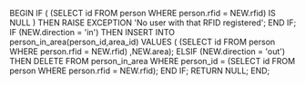 BEGIN
  IF ( (SELECT id FROM person WHERE person.rfid = NEW.rfid) IS NULL ) THEN
    RAISE EXCEPTION 'No user with that RFID registered';
  END IF;
  IF (NEW.direction = 'in') THEN
    INSERT INTO person_in_area(person_id,area_id) VALUES ( (SELECT id FROM person WHERE person.rfid = NEW.rfid) ,NEW.area);
  ELSIF (NEW.direction = 'out') THEN
    DELETE FROM person_in_area WHERE person_id = (SELECT id FROM person WHERE person.rfid = NEW.rfid);
  END IF;
  RETURN NULL;
END;